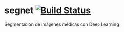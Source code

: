 # segnet [![Build Status](https://travis-ci.org/edwinb-ai/segnet.svg?branch=master)](https://travis-ci.org/edwinb-ai/segnet)
Segmentación de imágenes médicas con Deep Learning
